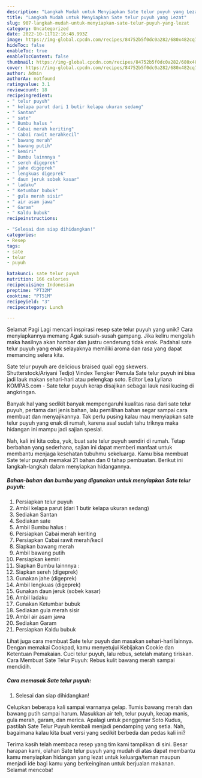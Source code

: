 ```yaml
---
description: "Langkah Mudah untuk Menyiapkan Sate telur puyuh yang Lezat"
title: "Langkah Mudah untuk Menyiapkan Sate telur puyuh yang Lezat"
slug: 907-langkah-mudah-untuk-menyiapkan-sate-telur-puyuh-yang-lezat
category: Uncategorized
date: 2022-10-11T12:16:48.993Z
image: https://img-global.cpcdn.com/recipes/84752b5f0dc0a282/680x482cq70/sate-telur-puyuh-foto-resep-utama.jpg
hideToc: false
enableToc: true
enableTocContent: false
thumbnail: https://img-global.cpcdn.com/recipes/84752b5f0dc0a282/680x482cq70/sate-telur-puyuh-foto-resep-utama.jpg
cover: https://img-global.cpcdn.com/recipes/84752b5f0dc0a282/680x482cq70/sate-telur-puyuh-foto-resep-utama.jpg
author: Admin
authorAv: notfound
ratingvalue: 3.1
reviewcount: 18
recipeingredient:
- " telur puyuh"
- " kelapa parut dari 1 butir kelapa ukuran sedang"
- " Santan"
- " sate"
- " Bumbu halus "
- " Cabai merah keriting"
- " Cabai rawit merahkecil"
- " bawang merah"
- " bawang putih"
- " kemiri"
- " Bumbu lainnnya "
- " sereh digeprek"
- " jahe digeprek"
- " lengkuas digeprek"
- " daun jeruk sobek kasar"
- " ladaku"
- " Ketumbar bubuk"
- " gula merah sisir"
- " air asam jawa"
- " Garam"
- " Kaldu bubuk"
recipeinstructions:

- "Selesai dan siap dihidangkan!"
categories:
- Resep
tags:
- sate
- telur
- puyuh

katakunci: sate telur puyuh 
nutrition: 166 calories
recipecuisine: Indonesian
preptime: "PT32M"
cooktime: "PT51M"
recipeyield: "3"
recipecategory: Lunch

---
```



Selamat Pagi Lagi mencari inspirasi resep sate telur puyuh yang unik? Cara menyiapkannya memang Agak susah-susah gampang. Jika keliru mengolah maka hasilnya akan hambar dan justru cenderung tidak enak. Padahal sate telur puyuh yang enak selayaknya memiliki aroma dan rasa yang dapat memancing selera kita.


Sate telur puyuh are delicious braised quail egg skewers. Shutterstock/Ariyani Tedjo) Vindex Tengker Pemula Sate telur puyuh ini bisa jadi lauk makan sehari-hari atau pelengkap soto. Editor Lea Lyliana KOMPAS.com - Sate telur puyuh kerap disajikan sebagai lauk nasi kucing di angkringan.

Banyak hal yang sedikit banyak mempengaruhi kualitas rasa dari sate telur puyuh, pertama dari jenis bahan, lalu pemilihan bahan segar sampai cara membuat dan menyajikannya. Tak perlu pusing kalau mau menyiapkan sate telur puyuh yang enak di rumah, karena asal sudah tahu triknya maka hidangan ini mampu jadi sajian spesial.


Nah, kali ini kita coba, yuk, buat sate telur puyuh sendiri di rumah. Tetap berbahan yang sederhana, sajian ini dapat memberi manfaat untuk membantu menjaga kesehatan tubuhmu sekeluarga. Kamu bisa membuat Sate telur puyuh memakai 21 bahan dan 0 tahap pembuatan. Berikut ini langkah-langkah dalam menyiapkan hidangannya.

<!--inarticleads1-->

##### Bahan-bahan dan bumbu yang digunakan untuk menyiapkan Sate telur puyuh:

1. Persiapkan  telur puyuh
1. Ambil  kelapa parut (dari 1 butir kelapa ukuran sedang)
1. Sediakan  Santan
1. Sediakan  sate
1. Ambil  Bumbu halus :
1. Persiapkan  Cabai merah keriting
1. Persiapkan  Cabai rawit merah/kecil
1. Siapkan  bawang merah
1. Ambil  bawang putih
1. Persiapkan  kemiri
1. Siapkan  Bumbu lainnnya :
1. Siapkan  sereh (digeprek)
1. Gunakan  jahe (digeprek)
1. Ambil  lengkuas (digeprek)
1. Gunakan  daun jeruk (sobek kasar)
1. Ambil  ladaku
1. Gunakan  Ketumbar bubuk
1. Sediakan  gula merah sisir
1. Ambil  air asam jawa
1. Sediakan  Garam
1. Persiapkan  Kaldu bubuk


Lihat juga cara membuat Sate telur puyuh dan masakan sehari-hari lainnya. Dengan memakai Cookpad, kamu menyetujui Kebijakan Cookie dan Ketentuan Pemakaian. Cuci telur puyuh, lalu rebus, setelah matang tiriskan. Cara Membuat Sate Telur Puyuh: Rebus kulit bawang merah sampai mendidih. 

<!--inarticleads2-->

##### Cara memasak Sate telur puyuh:


1. Selesai dan siap dihidangkan!

Celupkan beberapa kali sampai warnanya gelap. Tumis bawang merah dan bawang putih sampai harum. Masukkan air teh, telur puyuh, kecap manis, gula merah, garam, dan merica. Apalagi untuk penggemar Soto Kudus, pastilah Sate Telur Puyuh kembali menjadi pendamping yang setia. Nah, bagaimana kalau kita buat versi yang sedikit berbeda dan pedas kali ini? 

Terima kasih telah membaca resep yang tim kami tampilkan di sini. Besar harapan kami, olahan Sate telur puyuh yang mudah di atas dapat membantu kamu menyiapkan hidangan yang lezat untuk keluarga/teman maupun menjadi ide bagi kamu yang berkeinginan untuk berjualan makanan. Selamat mencoba!
